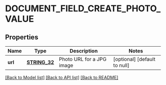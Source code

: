 # DOCUMENT_FIELD_CREATE_PHOTO_VALUE

## Properties
Name | Type | Description | Notes
------------ | ------------- | ------------- | -------------
**url** | [**STRING_32**](STRING_32.md) | Photo URL for a JPG image | [optional] [default to null]

[[Back to Model list]](../README.md#documentation-for-models) [[Back to API list]](../README.md#documentation-for-api-endpoints) [[Back to README]](../README.md)


